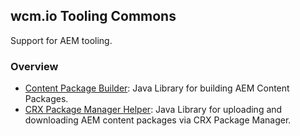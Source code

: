 ## wcm.io Tooling Commons

Support for AEM tooling.


### Overview

* [Content Package Builder](content-package-builder/): Java Library for building AEM Content Packages.
* [CRX Package Manager Helper](crx-packmgr-helper/): Java Library for uploading and downloading AEM content packages via CRX Package Manager.
